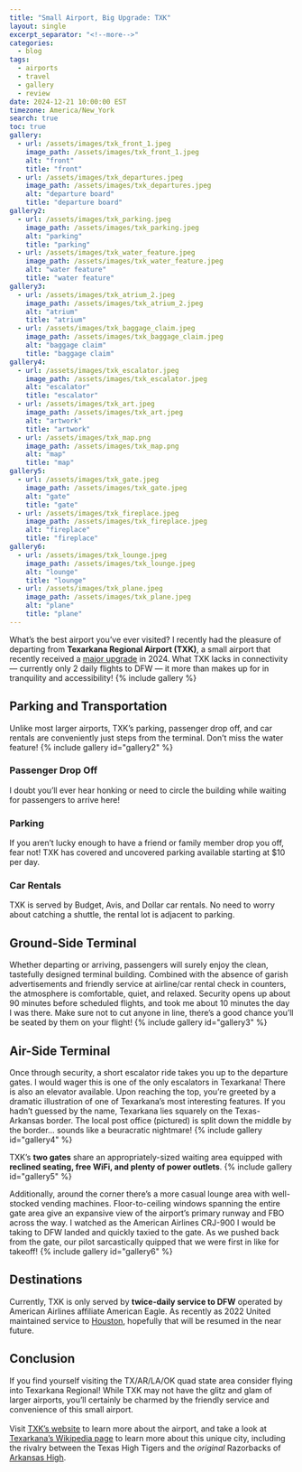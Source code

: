 ```yaml
---
title: "Small Airport, Big Upgrade: TXK"
layout: single
excerpt_separator: "<!--more-->"
categories:
  - blog
tags:
  - airports
  - travel
  - gallery
  - review
date: 2024-12-21 10:00:00 EST
timezone: America/New_York
search: true
toc: true
gallery:
  - url: /assets/images/txk_front_1.jpeg
    image_path: /assets/images/txk_front_1.jpeg
    alt: "front"
    title: "front"
  - url: /assets/images/txk_departures.jpeg
    image_path: /assets/images/txk_departures.jpeg
    alt: "departure board"
    title: "departure board"
gallery2:
  - url: /assets/images/txk_parking.jpeg
    image_path: /assets/images/txk_parking.jpeg
    alt: "parking"
    title: "parking"
  - url: /assets/images/txk_water_feature.jpeg
    image_path: /assets/images/txk_water_feature.jpeg
    alt: "water feature"
    title: "water feature"
gallery3:
  - url: /assets/images/txk_atrium_2.jpeg
    image_path: /assets/images/txk_atrium_2.jpeg
    alt: "atrium"
    title: "atrium"
  - url: /assets/images/txk_baggage_claim.jpeg
    image_path: /assets/images/txk_baggage_claim.jpeg
    alt: "baggage claim"
    title: "baggage claim"
gallery4:
  - url: /assets/images/txk_escalator.jpeg
    image_path: /assets/images/txk_escalator.jpeg
    alt: "escalator"
    title: "escalator"
  - url: /assets/images/txk_art.jpeg
    image_path: /assets/images/txk_art.jpeg
    alt: "artwork"
    title: "artwork"
  - url: /assets/images/txk_map.png
    image_path: /assets/images/txk_map.png
    alt: "map"
    title: "map"
gallery5:
  - url: /assets/images/txk_gate.jpeg
    image_path: /assets/images/txk_gate.jpeg
    alt: "gate"
    title: "gate"
  - url: /assets/images/txk_fireplace.jpeg
    image_path: /assets/images/txk_fireplace.jpeg
    alt: "fireplace"
    title: "fireplace"
gallery6:
  - url: /assets/images/txk_lounge.jpeg
    image_path: /assets/images/txk_lounge.jpeg
    alt: "lounge"
    title: "lounge"
  - url: /assets/images/txk_plane.jpeg
    image_path: /assets/images/txk_plane.jpeg
    alt: "plane"
    title: "plane"
---
```


What’s the best airport you’ve ever visited? I recently had the pleasure of departing from **Texarkana Regional Airport (TXK)**, a small airport that recently received a [major upgrade](https://flytxk.com/travelers/new-texarkana-regional-airport-terminal/) in 2024. What TXK lacks in connectivity — currently only 2 daily flights to DFW — it more than makes up for in tranquility and accessibility!
{% include gallery %}

## Parking and Transportation
Unlike most larger airports, TXK’s parking, passenger drop off, and car rentals are conveniently just steps from the terminal. Don’t miss the water feature!
{% include gallery id="gallery2" %}

### Passenger Drop Off
I doubt you’ll ever hear honking or need to circle the building while waiting for passengers to arrive here!

### Parking
If you aren’t lucky enough to have a friend or family member drop you off, fear not! TXK has covered and uncovered parking available starting at $10 per day.

### Car Rentals
TXK is served by Budget, Avis, and Dollar car rentals. No need to worry about catching a shuttle, the rental lot is adjacent to parking.

## Ground-Side Terminal
Whether departing or arriving, passengers will surely enjoy the clean, tastefully designed terminal building. Combined with the absence of garish advertisements and friendly service at airline/car rental check in counters, the atmosphere is comfortable, quiet, and relaxed.
Security opens up about 90 minutes before scheduled flights, and took me about 10 minutes the day I was there. Make sure not to cut anyone in line, there’s a good chance you’ll be seated by them on your flight!
{% include gallery id="gallery3" %}

## Air-Side Terminal
Once through security, a short escalator ride takes you up to the departure gates. I would wager this is one of the only escalators in Texarkana! There is also an elevator available. Upon reaching the top, you’re greeted by a dramatic illustration of one of Texarkana’s most interesting features. If you hadn’t guessed by the name, Texarkana lies squarely on the Texas-Arkansas border. The local post office (pictured) is split down the middle by the border… sounds like a beuracratic nightmare!
{% include gallery id="gallery4" %}

TXK’s **two gates** share an appropriately-sized waiting area equipped with **reclined seating, free WiFi, and plenty of power outlets**.
{% include gallery id="gallery5" %}

Additionally, around the corner there’s a more casual lounge area with well-stocked vending machines. Floor-to-ceiling windows spanning the entire gate area give an expansive view of the airport’s primary runway and FBO across the way. I watched as the American Airlines CRJ-900 I would be taking to DFW landed and quickly taxied to the gate. As we pushed back from the gate, our pilot sarcastically quipped that we were first in like for takeoff!
{% include gallery id="gallery6" %}

## Destinations
Currently, TXK is only served by **twice-daily service to DFW** operated by American Airlines affiliate American Eagle. As recently as 2022 United maintained service to [Houston](https://www.arkansasonline.com/news/2022/jul/10/united-airlines-pulls-out-of-texarkana-airport/#:~:text=July%2010%2C%202022%20at%201%3A01%20a.m.&text=TEXARKANA%20%2D%2D%20After%20five%20months,6.), hopefully that will be resumed in the near future.

## Conclusion
If you find yourself visiting the TX/AR/LA/OK quad state area consider flying into Texarkana Regional! While TXK may not have the glitz and glam of larger airports, you’ll certainly be charmed by the friendly service and convenience of this small airport.
<br><br>
Visit [TXK’s website](https://flytxk.com) to learn more about the airport, and take a look at [Texarkana’s Wikipedia page](https://en.wikipedia.org/wiki/Texarkana_metropolitan_area) to learn more about this unique city, including the rivalry between the Texas High Tigers and the *original* Razorbacks of [Arkansas High](https://let.memberclicks.net/index.php?option=com_dailyplanetblog&view=entry&category=wtltxk&id=111:did-you-know-week-of-january-30-2017).